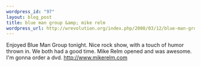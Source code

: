 ```yaml
--- 
wordpress_id: "97"
layout: blog_post
title: blue man group &amp; mike relm
wordpress_url: http://wrevolution.org/index.php/2008/03/12/blue-man-group-mike-relm/
---
```

Enjoyed Blue Man Group tonight.  Nice rock show, with a touch of humor thrown in.  We both had a good time.  Mike Relm opened and was awesome.  I'm gonna order a dvd. <a href="http://www.mikerelm.com">http://www.mikerelm.com</a>
